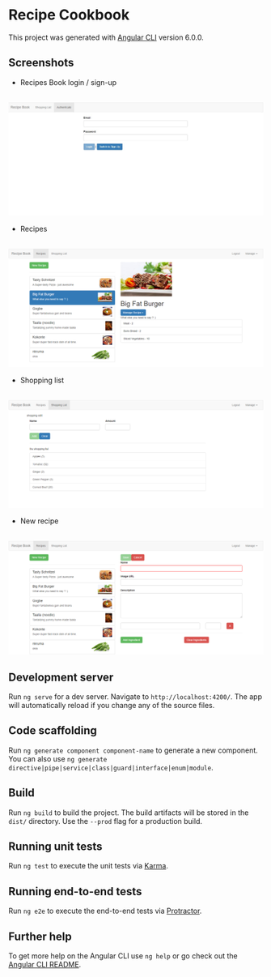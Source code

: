 # Recipe Cookbook

This project was generated with [Angular CLI](https://github.com/angular/angular-cli) version 6.0.0.

## Screenshots

* Recipes Book login / sign-up <br><br>
<img src="src/assets/images/recipe-cookbook-login-signup.png.jpg">

* Recipes <br><br>
<img src="src/assets/images/recipe-cookbook.png">

* Shopping list <br><br>
<img src="src/assets/images/recipe-book-shopping-list.png">

* New recipe <br><br>
<img src="src/assets/images/recipe-book-new.png">

## Development server

Run `ng serve` for a dev server. Navigate to `http://localhost:4200/`. The app will automatically reload if you change any of the source files.

## Code scaffolding

Run `ng generate component component-name` to generate a new component. You can also use `ng generate directive|pipe|service|class|guard|interface|enum|module`.

## Build

Run `ng build` to build the project. The build artifacts will be stored in the `dist/` directory. Use the `--prod` flag for a production build.

## Running unit tests

Run `ng test` to execute the unit tests via [Karma](https://karma-runner.github.io).

## Running end-to-end tests

Run `ng e2e` to execute the end-to-end tests via [Protractor](http://www.protractortest.org/).

## Further help

To get more help on the Angular CLI use `ng help` or go check out the [Angular CLI README](https://github.com/angular/angular-cli/blob/master/README.md).
